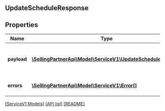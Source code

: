 ## UpdateScheduleResponse

## Properties

Name | Type | Description | Notes
------------ | ------------- | ------------- | -------------
**payload** | [**\SellingPartnerApi\Model\ServiceV1\UpdateScheduleRecord[]**](UpdateScheduleRecord.md) | Contains the &#x60;UpdateScheduleRecords&#x60; for which the error/warning has occurred. | [optional]
**errors** | [**\SellingPartnerApi\Model\ServiceV1\Error[]**](Error.md) | A list of error responses returned when a request is unsuccessful. | [optional]

[[ServiceV1 Models]](../) [[API list]](../../Api) [[README]](../../../README.md)
